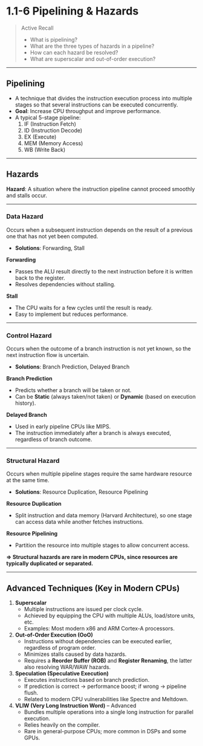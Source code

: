 # 1.1-6 Pipelining & Hazards

> Active Recall
> 
> - What is pipelining?
> - What are the three types of hazards in a pipeline?
> - How can each hazard be resolved?
> - What are superscalar and out-of-order execution?

---

## Pipelining

- A technique that divides the instruction execution process into multiple stages so that several instructions can be executed concurrently.
- **Goal**: Increase CPU throughput and improve performance.
- A typical 5-stage pipeline:
    1. IF (Instruction Fetch)
    2. ID (Instruction Decode)
    3. EX (Execute)
    4. MEM (Memory Access)
    5. WB (Write Back)

---

## Hazards

**Hazard**: A situation where the instruction pipeline cannot proceed smoothly and stalls occur.

---

### Data Hazard

Occurs when a subsequent instruction depends on the result of a previous one that has not yet been computed.

- **Solutions**: Forwarding, Stall

**Forwarding**

- Passes the ALU result directly to the next instruction before it is written back to the register.
- Resolves dependencies without stalling.

**Stall**

- The CPU waits for a few cycles until the result is ready.
- Easy to implement but reduces performance.

---

### Control Hazard

Occurs when the outcome of a branch instruction is not yet known, so the next instruction flow is uncertain.

- **Solutions**: Branch Prediction, Delayed Branch

**Branch Prediction**

- Predicts whether a branch will be taken or not.
- Can be **Static** (always taken/not taken) or **Dynamic** (based on execution history).

**Delayed Branch**

- Used in early pipeline CPUs like MIPS.
- The instruction immediately after a branch is always executed, regardless of branch outcome.

---

### Structural Hazard

Occurs when multiple pipeline stages require the same hardware resource at the same time.

- **Solutions**: Resource Duplication, Resource Pipelining

**Resource Duplication**

- Split instruction and data memory (Harvard Architecture), so one stage can access data while another fetches instructions.

**Resource Pipelining**

- Partition the resource into multiple stages to allow concurrent access.

**⇒ Structural hazards are rare in modern CPUs, since resources are typically duplicated or separated.**

---

## Advanced Techniques (Key in Modern CPUs)

1. **Superscalar**
    - Multiple instructions are issued per clock cycle.
    - Achieved by equipping the CPU with multiple ALUs, load/store units, etc.
    - Examples: Most modern x86 and ARM Cortex-A processors.
2. **Out-of-Order Execution (OoO)**
    - Instructions without dependencies can be executed earlier, regardless of program order.
    - Minimizes stalls caused by data hazards.
    - Requires a **Reorder Buffer (ROB)** and **Register Renaming**, the latter also resolving WAR/WAW hazards.
3. **Speculation (Speculative Execution)**
    - Executes instructions based on branch prediction.
    - If prediction is correct → performance boost; if wrong → pipeline flush.
    - Related to modern CPU vulnerabilities like Spectre and Meltdown.
4. **VLIW (Very Long Instruction Word)** – Advanced
    - Bundles multiple operations into a single long instruction for parallel execution.
    - Relies heavily on the compiler.
    - Rare in general-purpose CPUs; more common in DSPs and some GPUs.
